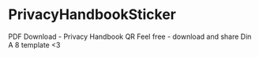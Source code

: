 # PrivacyHandbookSticker
PDF Download - Privacy Handbook QR
Feel free - download and share
Din A 8 template
<3
